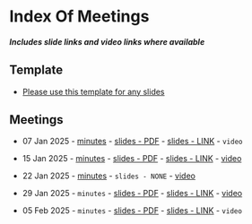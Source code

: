 # Index Of Meetings
##### Includes slide links and video links where available

## Template
- [Please use this template for any slides](https://docs.google.com/presentation/d/1-ByajGXyN_QzoksFHIXdllos5m0MdMlx_ZhnRB5eQ4k/edit#slide=id.g325b0a0f96e_0_0)

## Meetings

- 07 Jan 2025 - [minutes](https://github.com/DRep-Collective/Landing/blob/main/docs/meeting-minutes/meeting-minutes-07-jan-2025.md) - [slides - PDF](https://github.com/DRep-Collective/Landing/blob/main/docs/meeting-minutes/slides/meeting-1-drep-collective-slides.pdf) - [slides - LINK](https://docs.google.com/presentation/d/1CnOp8YuRcap6XmMBRiw2YzjhjuqS7S4WVlLB71CPbxo/edit?usp=sharing) - `video`

- 15 Jan 2025 - [minutes](https://github.com/DRep-Collective/Landing/blob/main/docs/meeting-minutes/meeting-minutes-15-jan-2025.md) - [slides - PDF](https://github.com/DRep-Collective/Landing/blob/main/docs/meeting-minutes/slides/meeting-2-drep-collective-slides.pdf) - [slides - LINK](https://docs.google.com/presentation/d/1q6FP7HHiwQPoPBvIdxG7s5UoFDfBTuHY6_h2Knwu4-E/edit?usp=sharing) - [video](https://x.com/i/status/1880296609793081854)

- 22 Jan 2025 - [minutes](https://github.com/DRep-Collective/Landing/blob/main/docs/meeting-minutes/meeting-minutes-22-jan-2025.md) - `slides - NONE` - [video](https://youtu.be/xkdYsPNOkdg?si=J98kGxtY-41jXle4)
  
- 29 Jan 2025 - `minutes` - [slides - PDF](https://github.com/DRep-Collective/Landing/blob/main/docs/meeting-minutes/slides/meeting-4-drep-collective-slides.pdf) - [slides - LINK](https://docs.google.com/presentation/d/1qvaif4vaSnOJ1YmzGmjyoV_Fsj6jgR_pNxUKCQEhckM/edit?usp=sharing) - [video](https://t.co/1biejbaell)

- 05 Feb 2025 - `minutes` - [slides - PDF](https://github.com/DRep-Collective/Landing/blob/main/docs/meeting-minutes/slides/meeting-5-drep-collective-slides.pdf) - [slides - LINK](https://docs.google.com/presentation/d/1epQcnb7HAMTEuVDJXmSWG_RfMpRTSO5RxRhlalIX9rc/edit?usp=sharing) - `video`
